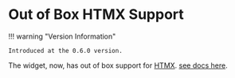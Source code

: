 # Out of Box HTMX Support

!!! warning "Version Information"

    Introduced at the 0.6.0 version.

The widget, now, has out of box support for [HTMX](https://v1.htmx.org/). [see docs here](../htmx/01-widget.md).
